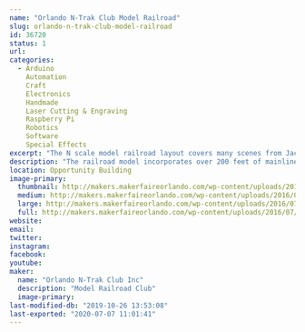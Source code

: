 ```yaml
---
name: "Orlando N-Trak Club Model Railroad"
slug: orlando-n-trak-club-model-railroad
id: 36720
status: 1
url: 
categories:
  - Arduino
    Automation
    Craft
    Electronics
    Handmade
    Laser Cutting & Engraving
    Raspberry Pi
    Robotics
    Software
    Special Effects
excerpt: "The N scale model railroad layout covers many scenes from Jacksonville, FL to Folkston, GA."
description: "The railroad model incorporates over 200 feet of mainline track depicting the route from Jacksonville, FL to Folkston, GA. Visitors drive trains past many well known landmarks, across rivers and thru wooded pine forests. Operation features such as control signals and crossing gates are controlled by various state of the art electronic technologies including Arduinos and Raspberry Pi. See and run trains on this national award winning layout"
location: Opportunity Building
image-primary:
  thumbnail: http://makers.makerfaireorlando.com/wp-content/uploads/2016/07/Maker-Faire-B-150x150.jpg
  medium: http://makers.makerfaireorlando.com/wp-content/uploads/2016/07/Maker-Faire-B-300x148.jpg
  large: http://makers.makerfaireorlando.com/wp-content/uploads/2016/07/Maker-Faire-B-1024x506.jpg
  full: http://makers.makerfaireorlando.com/wp-content/uploads/2016/07/Maker-Faire-B.jpg
website: 
email: 
twitter: 
instagram: 
facebook: 
youtube: 
maker:
  name: "Orlando N-Trak Club Inc"
  description: "Model Railroad Club"
  image-primary: 
last-modified-db: "2019-10-26 13:53:08"
last-exported: "2020-07-07 11:01:41"
---
```

